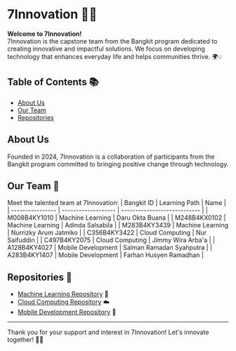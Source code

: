 # 7Innovation 🚀✨

**Welcome to 7Innovation!**  
7Innovation is the capstone team from the Bangkit program dedicated to creating innovative and impactful solutions. We focus on developing technology that enhances everyday life and helps communities thrive. 🌍💡

## Table of Contents 📚

- [About Us](#about-us)
- [Our Team](#our-team)
- [Repositories](#repositories)

## About Us

Founded in 2024, 7Innovation is a collaboration of participants from the Bangkit program committed to bringing positive change through technology.
## Our Team 👥

Meet the talented team at 7Innovation:
| Bangkit ID      | Learning Path       | Name                         |
| ---------------- | ------------------- | ---------------------------- |
| M008B4KY1010    | Machine Learning     | Daru Okta Buana             |
| M248B4KX0102    | Machine Learning     | Adinda Salsabila            |
| M283B4KY3439    | Machine Learning     | Nurrizky Arum Jatmiko      |
| C356B4KY3422    | Cloud Computing      | Nur Saifuddin               |
| C497B4KY2075    | Cloud Computing      | Jimmy Wira Arba'a          |
| A128B4KY4027    | Mobile Development   | Salman Ramadan Syahputra    |
| A283B4KY1407    | Mobile Development   | Farhan Husyen Ramadhan      |

## Repositories 🔗

- [Machine Learning Repository](#) 🧠
- [Cloud Computing Repository](#) ☁️
- [Mobile Development Repository](#) 📱

---

Thank you for your support and interest in 7Innovation! Let's innovate together! 🎉🙌
